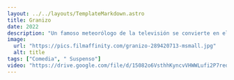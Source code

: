 ```yaml
---
layout: ../../layouts/TemplateMarkdown.astro
title: Granizo
date: 2022
description: "Un famoso meteorólogo de la televisión se convierte en el enemigo público número uno cuando no logra evitar una terrible tormenta de granizo."
image:
  url: "https://pics.filmaffinity.com/granizo-289420713-msmall.jpg"
  alt: title
tags: ["Comedia", " Suspenso"]
video: "https://drive.google.com/file/d/15082o6VsthhKyncvVHWWLufi2P7redHc/preview"
---
```

